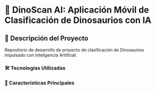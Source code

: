 # 🦖 DinoScan AI: Aplicación Móvil de Clasificación de Dinosaurios con IA

## 📖 Descripción del Proyecto
Repositorio de desarrollo de proyecto de clasificación de Dinosaurios impulsado con Inteligencia Artificial.


### 🛠 Tecnologías Utilizadas


### 🎯 Características Principales
